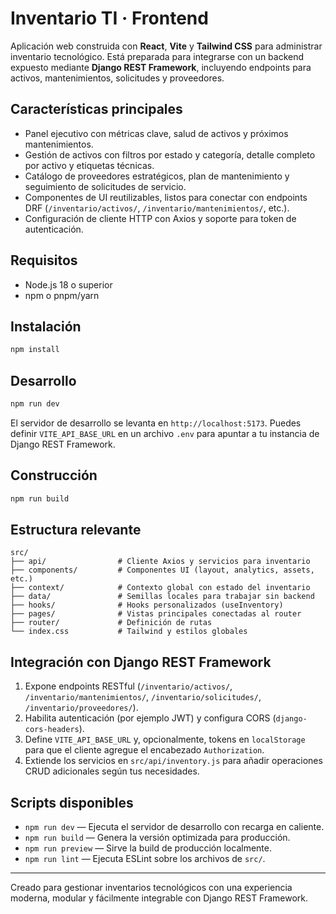 # Inventario TI · Frontend

Aplicación web construida con **React**, **Vite** y **Tailwind CSS** para administrar inventario tecnológico. Está preparada para integrarse con un backend expuesto mediante **Django REST Framework**, incluyendo endpoints para activos, mantenimientos, solicitudes y proveedores.

## Características principales

- Panel ejecutivo con métricas clave, salud de activos y próximos mantenimientos.
- Gestión de activos con filtros por estado y categoría, detalle completo por activo y etiquetas técnicas.
- Catálogo de proveedores estratégicos, plan de mantenimiento y seguimiento de solicitudes de servicio.
- Componentes de UI reutilizables, listos para conectar con endpoints DRF (`/inventario/activos/`, `/inventario/mantenimientos/`, etc.).
- Configuración de cliente HTTP con Axios y soporte para token de autenticación.

## Requisitos

- Node.js 18 o superior
- npm o pnpm/yarn

## Instalación

```bash
npm install
```

## Desarrollo

```bash
npm run dev
```

El servidor de desarrollo se levanta en `http://localhost:5173`. Puedes definir `VITE_API_BASE_URL` en un archivo `.env` para apuntar a tu instancia de Django REST Framework.

## Construcción

```bash
npm run build
```

## Estructura relevante

```
src/
├── api/                # Cliente Axios y servicios para inventario
├── components/         # Componentes UI (layout, analytics, assets, etc.)
├── context/            # Contexto global con estado del inventario
├── data/               # Semillas locales para trabajar sin backend
├── hooks/              # Hooks personalizados (useInventory)
├── pages/              # Vistas principales conectadas al router
├── router/             # Definición de rutas
└── index.css           # Tailwind y estilos globales
```

## Integración con Django REST Framework

1. Expone endpoints RESTful (`/inventario/activos/`, `/inventario/mantenimientos/`, `/inventario/solicitudes/`, `/inventario/proveedores/`).
2. Habilita autenticación (por ejemplo JWT) y configura CORS (`django-cors-headers`).
3. Define `VITE_API_BASE_URL` y, opcionalmente, tokens en `localStorage` para que el cliente agregue el encabezado `Authorization`.
4. Extiende los servicios en `src/api/inventory.js` para añadir operaciones CRUD adicionales según tus necesidades.

## Scripts disponibles

- `npm run dev` — Ejecuta el servidor de desarrollo con recarga en caliente.
- `npm run build` — Genera la versión optimizada para producción.
- `npm run preview` — Sirve la build de producción localmente.
- `npm run lint` — Ejecuta ESLint sobre los archivos de `src/`.

---

Creado para gestionar inventarios tecnológicos con una experiencia moderna, modular y fácilmente integrable con Django REST Framework.
